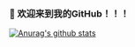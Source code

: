 ### 👋 欢迎来到我的GitHub！！！
[![Anurag's github stats](https://github-readme-stats.vercel.app/api?username=JonYun&show_icons=true&theme=radical)](https://github.com/anuraghazra/github-readme-stats)

<!--
**JonYun/JonYun** is a ✨ _special_ ✨ repository because its `README.md` (this file) appears on your GitHub profile.

Here are some ideas to get you started:

- 🔭 I’m currently working on ...
- 🌱 I’m currently learning ...
- 👯 I’m looking to collaborate on ...
- 🤔 I’m looking for help with ...
- 💬 Ask me about ...
- 📫 How to reach me: ...
- 😄 Pronouns: ...
- ⚡ Fun fact: ...
-->
